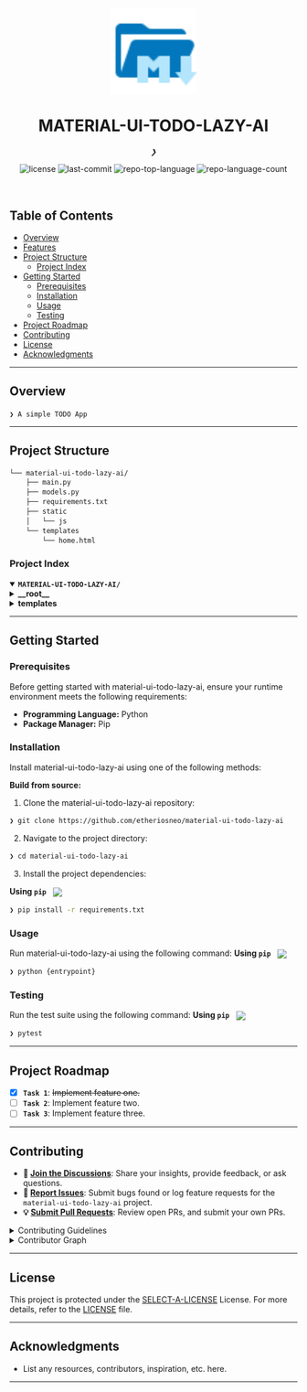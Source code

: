 <p align="center">
    <img src="https://raw.githubusercontent.com/PKief/vscode-material-icon-theme/ec559a9f6bfd399b82bb44393651661b08aaf7ba/icons/folder-markdown-open.svg" align="center" width="30%">
</p>
<p align="center"><h1 align="center">MATERIAL-UI-TODO-LAZY-AI</h1></p>
<p align="center">
	<em><code>❯</code></em>
</p>
<p align="center">
	<img src="https://img.shields.io/github/license/etheriosneo/material-ui-todo-lazy-ai?style=default&logo=opensourceinitiative&logoColor=white&color=0080ff" alt="license">
	<img src="https://img.shields.io/github/last-commit/etheriosneo/material-ui-todo-lazy-ai?style=default&logo=git&logoColor=white&color=0080ff" alt="last-commit">
	<img src="https://img.shields.io/github/languages/top/etheriosneo/material-ui-todo-lazy-ai?style=default&color=0080ff" alt="repo-top-language">
	<img src="https://img.shields.io/github/languages/count/etheriosneo/material-ui-todo-lazy-ai?style=default&color=0080ff" alt="repo-language-count">
</p>
<p align="center"><!-- default option, no dependency badges. -->
</p>
<p align="center">
	<!-- default option, no dependency badges. -->
</p>
<br>

##  Table of Contents

- [ Overview](#-overview)
- [ Features](#-features)
- [ Project Structure](#-project-structure)
  - [ Project Index](#-project-index)
- [ Getting Started](#-getting-started)
  - [ Prerequisites](#-prerequisites)
  - [ Installation](#-installation)
  - [ Usage](#-usage)
  - [ Testing](#-testing)
- [ Project Roadmap](#-project-roadmap)
- [ Contributing](#-contributing)
- [ License](#-license)
- [ Acknowledgments](#-acknowledgments)

---

##  Overview

<code>❯ A simple TODO App</code>

---


##  Project Structure

```sh
└── material-ui-todo-lazy-ai/
    ├── main.py
    ├── models.py
    ├── requirements.txt
    ├── static
    │   └── js
    └── templates
        └── home.html
```


###  Project Index
<details open>
	<summary><b><code>MATERIAL-UI-TODO-LAZY-AI/</code></b></summary>
	<details> <!-- __root__ Submodule -->
		<summary><b>__root__</b></summary>
		<blockquote>
			<table>
			<tr>
				<td><b><a href='https://github.com/etheriosneo/material-ui-todo-lazy-ai/blob/master/main.py'>main.py</a></b></td>
				<td><code>❯ </code></td>
			</tr>
			<tr>
				<td><b><a href='https://github.com/etheriosneo/material-ui-todo-lazy-ai/blob/master/requirements.txt'>requirements.txt</a></b></td>
				<td><code>❯ </code></td>
			</tr>
			<tr>
				<td><b><a href='https://github.com/etheriosneo/material-ui-todo-lazy-ai/blob/master/models.py'>models.py</a></b></td>
				<td><code>❯ </code></td>
			</tr>
			</table>
		</blockquote>
	</details>
	<details> <!-- templates Submodule -->
		<summary><b>templates</b></summary>
		<blockquote>
			<table>
			<tr>
				<td><b><a href='https://github.com/etheriosneo/material-ui-todo-lazy-ai/blob/master/templates/home.html'>home.html</a></b></td>
				<td><code>❯ </code></td>
			</tr>
			</table>
		</blockquote>
	</details>
</details>

---
##  Getting Started

###  Prerequisites

Before getting started with material-ui-todo-lazy-ai, ensure your runtime environment meets the following requirements:

- **Programming Language:** Python
- **Package Manager:** Pip


###  Installation

Install material-ui-todo-lazy-ai using one of the following methods:

**Build from source:**

1. Clone the material-ui-todo-lazy-ai repository:
```sh
❯ git clone https://github.com/etheriosneo/material-ui-todo-lazy-ai
```

2. Navigate to the project directory:
```sh
❯ cd material-ui-todo-lazy-ai
```

3. Install the project dependencies:


**Using `pip`** &nbsp; [<img align="center" src="https://img.shields.io/badge/Pip-3776AB.svg?style={badge_style}&logo=pypi&logoColor=white" />](https://pypi.org/project/pip/)

```sh
❯ pip install -r requirements.txt
```




###  Usage
Run material-ui-todo-lazy-ai using the following command:
**Using `pip`** &nbsp; [<img align="center" src="https://img.shields.io/badge/Pip-3776AB.svg?style={badge_style}&logo=pypi&logoColor=white" />](https://pypi.org/project/pip/)

```sh
❯ python {entrypoint}
```


###  Testing
Run the test suite using the following command:
**Using `pip`** &nbsp; [<img align="center" src="https://img.shields.io/badge/Pip-3776AB.svg?style={badge_style}&logo=pypi&logoColor=white" />](https://pypi.org/project/pip/)

```sh
❯ pytest
```


---
##  Project Roadmap

- [X] **`Task 1`**: <strike>Implement feature one.</strike>
- [ ] **`Task 2`**: Implement feature two.
- [ ] **`Task 3`**: Implement feature three.

---

##  Contributing

- **💬 [Join the Discussions](https://github.com/etheriosneo/material-ui-todo-lazy-ai/discussions)**: Share your insights, provide feedback, or ask questions.
- **🐛 [Report Issues](https://github.com/etheriosneo/material-ui-todo-lazy-ai/issues)**: Submit bugs found or log feature requests for the `material-ui-todo-lazy-ai` project.
- **💡 [Submit Pull Requests](https://github.com/etheriosneo/material-ui-todo-lazy-ai/blob/main/CONTRIBUTING.md)**: Review open PRs, and submit your own PRs.

<details closed>
<summary>Contributing Guidelines</summary>

1. **Fork the Repository**: Start by forking the project repository to your github account.
2. **Clone Locally**: Clone the forked repository to your local machine using a git client.
   ```sh
   git clone https://github.com/etheriosneo/material-ui-todo-lazy-ai
   ```
3. **Create a New Branch**: Always work on a new branch, giving it a descriptive name.
   ```sh
   git checkout -b new-feature-x
   ```
4. **Make Your Changes**: Develop and test your changes locally.
5. **Commit Your Changes**: Commit with a clear message describing your updates.
   ```sh
   git commit -m 'Implemented new feature x.'
   ```
6. **Push to github**: Push the changes to your forked repository.
   ```sh
   git push origin new-feature-x
   ```
7. **Submit a Pull Request**: Create a PR against the original project repository. Clearly describe the changes and their motivations.
8. **Review**: Once your PR is reviewed and approved, it will be merged into the main branch. Congratulations on your contribution!
</details>

<details closed>
<summary>Contributor Graph</summary>
<br>
<p align="left">
   <a href="https://github.com{/etheriosneo/material-ui-todo-lazy-ai/}graphs/contributors">
      <img src="https://contrib.rocks/image?repo=etheriosneo/material-ui-todo-lazy-ai">
   </a>
</p>
</details>

---

##  License

This project is protected under the [SELECT-A-LICENSE](https://choosealicense.com/licenses) License. For more details, refer to the [LICENSE](https://choosealicense.com/licenses/) file.

---

##  Acknowledgments

- List any resources, contributors, inspiration, etc. here.

---
